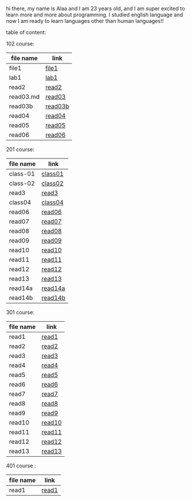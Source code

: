 hi there, my name is Alaa and I am 23 years old, and I am super excited to learn more and more about programming. I studied english language and now I am ready to learn languages other than human languages!! 

table of content:

102 course:

| file name      | link |
| ----------- | ----------- |
| file1      | [file1](102/file1.md)|
| lab1  | [lab1](102/lab1.md)       |
|read2| [read2](102/read2.md) |
|read03.md| [read03](102/read03.md) |
|read03b| [read03b](102/read03.md)|
|read04|[read04](102/read04.md) |
|read05|[read05](102/read05.md) |
|read06|[read06](102/read06.md) |

201 course:

| file name | link |
| ----------- | ----------- |
|class-01|[class01](201/class-01.md)|
|class-02|[class02](201/class-02.md)|
|read3|[read3](201/read3.md)|
|class04|[class04 ](201/class04.md)|
|read06|[read06 ](201/read06.md)|
|read07|[read07](201/read07.md)|
|read08|[read08](201/read08.md)| 
|read09|[read09](201/read09.md)|
|read10|[read10](201/read10.md)|
|read11|[read11](201/read11.md)|
|read12|[read12](201/read12.md)|
|read13|[read13](201/read13.md)|
|read14a|[read14a](201/read14a.md)|
|read14b|[read14b](201/read14b.md)|


301 course: 

| file name | link |
| ----------- | ----------- |
|read1|[read1](301/read1.md)|
|read2|[read2](301/read2.md)|
|read3|[read3](301/read3.md)|
|read4|[read4](301/read4.md)|
|read5|[read5](301/read5.md)|
|read6|[read6](301/read6.md)|
|read7|[read7](301/read7.md)|
|read8|[read8](301/read8.md)|
|read9|[read9](301/read9.md)|
|read10|[read10](301/read10.md)|
|read11|[read11](301/read11.md)|
|read12|[read12](301/read12.md)|
|read13|[read13](301/read13.md)|

401 course :


| file name | link |
| ----------- | ----------- |
|read1|[read1](401/read1.md)|











